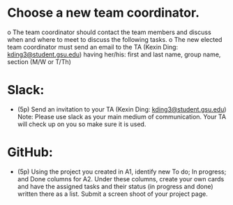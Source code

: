 # Choose a new team coordinator.
o The team coordinator should contact the team members and discuss when and where to
meet to discuss the following tasks.
o The new elected team coordinator must send an email to the TA (Kexin Ding:
kding3@student.gsu.edu) having her/his: first and last name, group name, section (M/W
or T/Th)

# Slack:
- (5p) Send an invitation to your TA (Kexin Ding: kding3@student.gsu.edu)
Note: Please use slack as your main medium of communication. Your TA will check up
on you so make sure it is used.

# GitHub:
- (5p) Using the project you created in A1, identify new To do; In progress; and Done
columns for A2. Under these columns, create your own cards and have the assigned tasks
and their status (in progress and done) written there as a list. Submit a screen shoot of your
project page.
